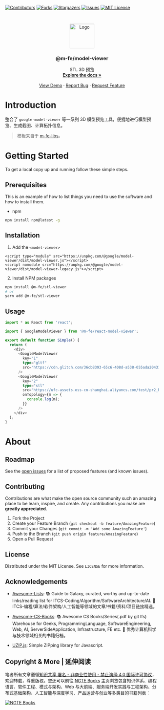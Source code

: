 [![Contributors][contributors-shield]][contributors-url]
[![Forks][forks-shield]][forks-url]
[![Stargazers][stars-shield]][stars-url]
[![Issues][issues-shield]][issues-url]
[![MIT License][license-shield]][license-url]

<!-- PROJECT LOGO -->
<br />
<p align="center">
  <a href="https://github.com/FE-Kits/3d-model-viewer">
    <img src="https://s2.ax1x.com/2020/03/10/8iEuqO.png" alt="Logo" width="80" height="80">
  </a>

  <h3 align="center">@m-fe/model-viewer</h3>

  <p align="center">
    STL 3D 预览
    <br />
    <a href="https://github.com/FE-Kits/3d-model-viewer"><strong>Explore the docs »</strong></a>
    <br />
    <br />
    <a href="https://github.com/FE-Kits/3d-model-viewer">View Demo</a>
    ·
    <a href="https://github.com/FE-Kits/3d-model-viewer/issues">Report Bug</a>
    ·
    <a href="https://github.com/FE-Kits/3d-model-viewer/issues">Request Feature</a>
  </p>
</p>

<!-- ABOUT THE PROJECT -->

# Introduction

整合了 `google-model-viewer` 等一系列 3D 模型预览工具，便捷地进行模型预览、生成截图、计算拓扑信息。

> 模板来自于 [m-fe-libs](https://github.com/wx-chevalier/m-fe-libs)。

# Getting Started

To get a local copy up and running follow these simple steps.

## Prerequisites

This is an example of how to list things you need to use the software and how to install them.

- npm

```sh
npm install npm@latest -g
```

## Installation

1. Add the `<model-viewer>`

```web
<script type="module" src="https://unpkg.com/@google/model-viewer/dist/model-viewer.js"></script>
<script nomodule src="https://unpkg.com/@google/model-viewer/dist/model-viewer-legacy.js"></script>
```

2. Install NPM packages

```sh
npm install @m-fe/stl-viewer
# or
yarn add @m-fe/stl-viewer
```

<!-- USAGE EXAMPLES -->

## Usage

```ts
import * as React from 'react';

import { GoogleModelViewer } from '@m-fe/react-model-viewer';

export default function Simple() {
  return (
    <div>
      <GoogleModelViewer
        key="1"
        type="gltf"
        src="https://cdn.glitch.com/36cb8393-65c6-408d-a538-055ada20431b/Astronaut.glb?1542147958948"
      />
      <GoogleModelViewer
        key="2"
        type="stl"
        src="https://ufc-assets.oss-cn-shanghai.aliyuncs.com/test/pr2_head_pan.stl"
        onTopology={m => {
          console.log(m);
        }}
      />
    </div>
  );
}
```

# About

<!-- ROADMAP -->

## Roadmap

See the [open issues](https://github.com/FE-Kits/3d-model-viewer/issues) for a list of proposed features (and known issues).

<!-- CONTRIBUTING -->

## Contributing

Contributions are what make the open source community such an amazing place to be learn, inspire, and create. Any contributions you make are **greatly appreciated**.

1. Fork the Project
2. Create your Feature Branch (`git checkout -b feature/AmazingFeature`)
3. Commit your Changes (`git commit -m 'Add some AmazingFeature'`)
4. Push to the Branch (`git push origin feature/AmazingFeature`)
5. Open a Pull Request

<!-- LICENSE -->

## License

Distributed under the MIT License. See `LICENSE` for more information.

<!-- ACKNOWLEDGEMENTS -->

## Acknowledgements

- [Awesome-Lists](https://github.com/wx-chevalier/Awesome-Lists): 📚 Guide to Galaxy, curated, worthy and up-to-date links/reading list for ITCS-Coding/Algorithm/SoftwareArchitecture/AI. 💫 ITCS-编程/算法/软件架构/人工智能等领域的文章/书籍/资料/项目链接精选。

- [Awesome-CS-Books](https://github.com/wx-chevalier/Awesome-CS-Books): :books: Awesome CS Books/Series(.pdf by git lfs) Warehouse for Geeks, ProgrammingLanguage, SoftwareEngineering, Web, AI, ServerSideApplication, Infrastructure, FE etc. :dizzy: 优秀计算机科学与技术领域相关的书籍归档。

- [UZIP.js](https://github.com/photopea/UZIP.js): Simple ZIPping library for Javascript.

## Copyright & More | 延伸阅读

笔者所有文章遵循[知识共享 署名 - 非商业性使用 - 禁止演绎 4.0 国际许可协议](https://creativecommons.org/licenses/by-nc-nd/4.0/deed.zh)，欢迎转载，尊重版权。您还可以前往 [NGTE Books](https://ng-tech.icu/books/) 主页浏览包含知识体系、编程语言、软件工程、模式与架构、Web 与大前端、服务端开发实践与工程架构、分布式基础架构、人工智能与深度学习、产品运营与创业等多类目的书籍列表：

[![NGTE Books](https://s2.ax1x.com/2020/01/18/19uXtI.png)](https://ng-tech.icu/books/)

<!-- MARKDOWN LINKS & IMAGES -->
<!-- https://www.markdownguide.org/basic-syntax/#reference-style-links -->

[contributors-shield]: https://img.shields.io/github/contributors/FE-Kits/3d-model-viewer.svg?style=flat-square
[contributors-url]: https://github.com/FE-Kits/3d-model-viewer/graphs/contributors
[forks-shield]: https://img.shields.io/github/forks/FE-Kits/3d-model-viewer.svg?style=flat-square
[forks-url]: https://github.com/FE-Kits/3d-model-viewer/network/members
[stars-shield]: https://img.shields.io/github/stars/FE-Kits/3d-model-viewer.svg?style=flat-square
[stars-url]: https://github.com/FE-Kits/3d-model-viewer/stargazers
[issues-shield]: https://img.shields.io/github/issues/FE-Kits/3d-model-viewer.svg?style=flat-square
[issues-url]: https://github.com/FE-Kits/3d-model-viewer/issues
[license-shield]: https://img.shields.io/github/license/FE-Kits/3d-model-viewer.svg?style=flat-square
[license-url]: https://github.com/FE-Kits/3d-model-viewer/blob/master/LICENSE.txt
